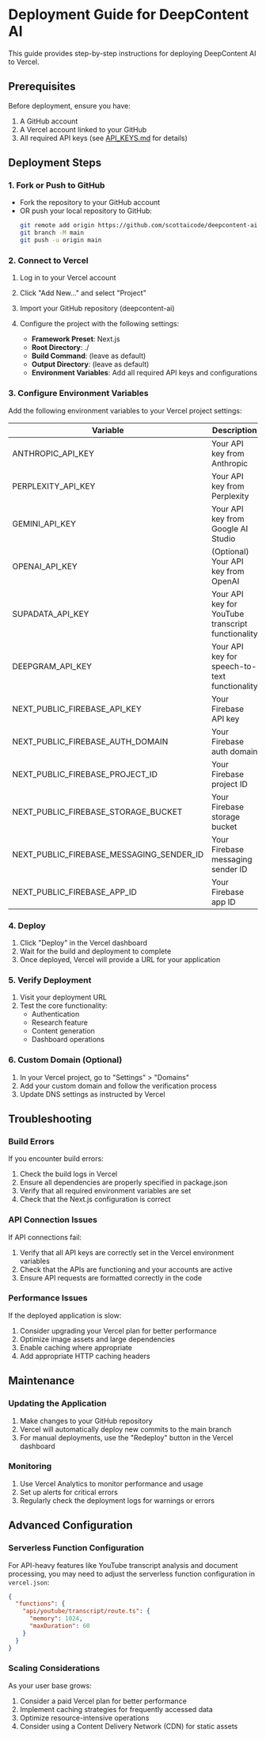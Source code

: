 # Deployment Guide for DeepContent AI

This guide provides step-by-step instructions for deploying DeepContent AI to Vercel.

## Prerequisites

Before deployment, ensure you have:

1. A GitHub account
2. A Vercel account linked to your GitHub
3. All required API keys (see [API_KEYS.md](./API_KEYS.md) for details)

## Deployment Steps

### 1. Fork or Push to GitHub

- Fork the repository to your GitHub account
- OR push your local repository to GitHub:
  ```bash
  git remote add origin https://github.com/scottaicode/deepcontent-ai.git
  git branch -M main
  git push -u origin main
  ```

### 2. Connect to Vercel

1. Log in to your Vercel account
2. Click "Add New..." and select "Project"
3. Import your GitHub repository (deepcontent-ai)
4. Configure the project with the following settings:

   - **Framework Preset**: Next.js
   - **Root Directory**: ./
   - **Build Command**: (leave as default)
   - **Output Directory**: (leave as default)
   - **Environment Variables**: Add all required API keys and configurations

### 3. Configure Environment Variables

Add the following environment variables to your Vercel project settings:

| Variable | Description |
|----------|-------------|
| ANTHROPIC_API_KEY | Your API key from Anthropic |
| PERPLEXITY_API_KEY | Your API key from Perplexity |
| GEMINI_API_KEY | Your API key from Google AI Studio |
| OPENAI_API_KEY | (Optional) Your API key from OpenAI |
| SUPADATA_API_KEY | Your API key for YouTube transcript functionality |
| DEEPGRAM_API_KEY | Your API key for speech-to-text functionality |
| NEXT_PUBLIC_FIREBASE_API_KEY | Your Firebase API key |
| NEXT_PUBLIC_FIREBASE_AUTH_DOMAIN | Your Firebase auth domain |
| NEXT_PUBLIC_FIREBASE_PROJECT_ID | Your Firebase project ID |
| NEXT_PUBLIC_FIREBASE_STORAGE_BUCKET | Your Firebase storage bucket |
| NEXT_PUBLIC_FIREBASE_MESSAGING_SENDER_ID | Your Firebase messaging sender ID |
| NEXT_PUBLIC_FIREBASE_APP_ID | Your Firebase app ID |

### 4. Deploy

1. Click "Deploy" in the Vercel dashboard
2. Wait for the build and deployment to complete
3. Once deployed, Vercel will provide a URL for your application

### 5. Verify Deployment

1. Visit your deployment URL
2. Test the core functionality:
   - Authentication
   - Research feature
   - Content generation
   - Dashboard operations

### 6. Custom Domain (Optional)

1. In your Vercel project, go to "Settings" > "Domains"
2. Add your custom domain and follow the verification process
3. Update DNS settings as instructed by Vercel

## Troubleshooting

### Build Errors

If you encounter build errors:

1. Check the build logs in Vercel
2. Ensure all dependencies are properly specified in package.json
3. Verify that all required environment variables are set
4. Check that the Next.js configuration is correct

### API Connection Issues

If API connections fail:

1. Verify that all API keys are correctly set in the Vercel environment variables
2. Check that the APIs are functioning and your accounts are active
3. Ensure API requests are formatted correctly in the code

### Performance Issues

If the deployed application is slow:

1. Consider upgrading your Vercel plan for better performance
2. Optimize image assets and large dependencies
3. Enable caching where appropriate
4. Add appropriate HTTP caching headers

## Maintenance

### Updating the Application

1. Make changes to your GitHub repository
2. Vercel will automatically deploy new commits to the main branch
3. For manual deployments, use the "Redeploy" button in the Vercel dashboard

### Monitoring

1. Use Vercel Analytics to monitor performance and usage
2. Set up alerts for critical errors
3. Regularly check the deployment logs for warnings or errors

## Advanced Configuration

### Serverless Function Configuration

For API-heavy features like YouTube transcript analysis and document processing, you may need to adjust the serverless function configuration in `vercel.json`:

```json
{
  "functions": {
    "api/youtube/transcript/route.ts": {
      "memory": 1024,
      "maxDuration": 60
    }
  }
}
```

### Scaling Considerations

As your user base grows:

1. Consider a paid Vercel plan for better performance
2. Implement caching strategies for frequently accessed data
3. Optimize resource-intensive operations
4. Consider using a Content Delivery Network (CDN) for static assets 